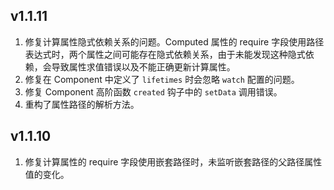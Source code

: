 ## v1.1.11

1. 修复计算属性隐式依赖关系的问题。Computed 属性的 require 字段使用路径表达式时，两个属性之间可能存在隐式依赖关系，由于未能发现这种隐式依赖，会导致属性求值错误以及不能正确更新计算属性。
2. 修复在 Component 中定义了 `lifetimes` 时会忽略 `watch` 配置的问题。
3. 修复 Component 高阶函数 `created` 钩子中的 `setData` 调用错误。
4. 重构了属性路径的解析方法。

## v1.1.10

1. 修复计算属性的 require 字段使用嵌套路径时，未监听嵌套路径的父路径属性值的变化。
